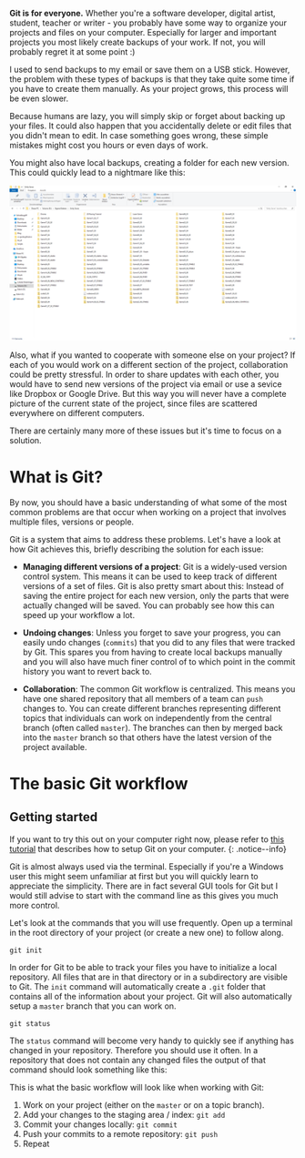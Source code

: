 **Git is for everyone.** 
Whether you're a software developer, digital artist, student, teacher or writer - 
you probably have some way to organize your projects and files on your computer.
Especially for larger and important projects you most likely create backups of your work.
If not, you will probably regret it at some point :)

I used to send backups to my email or save them on a USB stick. 
However, the problem with these types of backups is that they take quite some time if
you have to create them manually. As your project grows, this process will be even slower.

Because humans are lazy, you will simply skip or forget about backing up your files. 
It could also happen that you accidentally delete or edit files that you didn't mean to edit.
In case something goes wrong, these simple mistakes might cost you hours or even days of work.

You might also have local backups, creating a folder for each new version.
This could quickly lead to a nightmare like this:

![Image](/assets/img/test.PNG)

Also, what if you wanted to cooperate with someone else on your project?
If each of you would work on a different section of the project, collaboration could be pretty
stressful. In order to share updates with each other, you would have to send
new versions of the project via email or use a sevice like Dropbox or Google Drive.
But this way you will never have a complete picture of the current state of the project,
since files are scattered everywhere on different computers.

There are certainly many more of these issues but it's time to focus on a solution.

# What is Git?

By now, you should have a basic understanding of what some of the most common problems are that
occur when working on a project that involves multiple files, versions or people.

Git is a system that aims to address these problems.
Let's have a look at how Git achieves this, briefly describing the solution for each issue:

- **Managing different versions of a project**:
Git is a widely-used version control system. This means it can be used to keep track of
different versions of a set of files. Git is also pretty smart about this: Instead of
saving the entire project for each new version, only the parts that were actually changed
will be saved. You can probably see how this can speed up your workflow a lot.

- **Undoing changes**:
Unless you forget to save your progress, you can easily undo changes (`commits`) that you did to
any files that were tracked by Git. This spares you from having to create local backups manually
and you will also have much finer control of to which point in the commit history you want to
revert back to.

- **Collaboration**:
The common Git workflow is centralized. This means you have one shared repository that all members of
a team can `push` changes to. You can create different branches representing different topics that
individuals can work on independently from the central branch (often called `master`).
The branches can then by merged back into the `master` branch so that others have the latest version
of the project available.



# The basic Git workflow
## Getting started

If you want to try this out on your computer right now, please refer to [this tutorial]() that describes
how to setup Git on your computer.
{: .notice--info}

Git is almost always used via the terminal. Especially if you're a Windows user this might seem 
unfamiliar at first but you will quickly learn to appreciate the simplicity. There are in fact several
GUI tools for Git but I would still advise to start with the command line as this gives you much more control. 

Let's look at the commands that you will use frequently. Open up a terminal in the 
root directory of your project (or create a new one) to follow along.

```
git init
```

In order for Git to be able to track your files you have to initialize a local repository.
All files that are in that directory or in a subdirectory are visible
to Git. The `init` command will automatically create a `.git` folder that contains all of the information about
your project. Git will also automatically setup a `master` branch that you can work on.

```
git status
```

The `status` command will become very handy to quickly see if anything has changed in your repository.
Therefore you should use it often. In a repository that does not contain any changed files the output of that
command should look something like this:


This is what the basic workflow will look like when working with Git:
1. Work on your project (either on the `master` or on a topic branch).
2. Add your changes to the staging area / index: `git add`
3. Commit your changes locally: `git commit`
4. Push your commits to a remote repository: `git push`
5. Repeat
